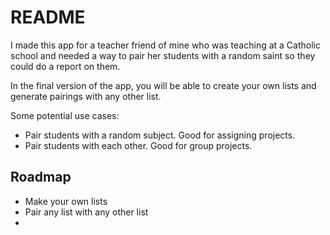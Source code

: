 # README

I made this app for a teacher friend of mine who was teaching at a Catholic school and needed a way to pair her students with a random saint so they could do a report on them.

In the final version of the app, you will be able to create your own lists and generate pairings with any other list.

Some potential use cases:

- Pair students with a random subject. Good for assigning projects.
- Pair students with each other. Good for group projects.

## Roadmap

- Make your own lists
- Pair any list with any other list
- 